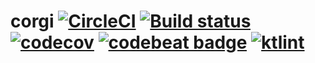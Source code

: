 # corgi [![CircleCI](https://circleci.com/gh/Frederick-S/corgi.svg?style=shield)](https://circleci.com/gh/Frederick-S/corgi) [![Build status](https://ci.appveyor.com/api/projects/status/396ql9h7g2fb3g2u/branch/master?svg=true)](https://ci.appveyor.com/project/Frederick-S/corgi/branch/master) [![codecov](https://codecov.io/gh/Frederick-S/corgi/branch/master/graph/badge.svg)](https://codecov.io/gh/Frederick-S/corgi) [![codebeat badge](https://codebeat.co/badges/c2868a43-2e55-4f77-93a9-4e250812ea24)](https://codebeat.co/projects/github-com-frederick-s-corgi-master) [![ktlint](https://img.shields.io/badge/code%20style-%E2%9D%A4-FF4081.svg)](https://ktlint.github.io/)
